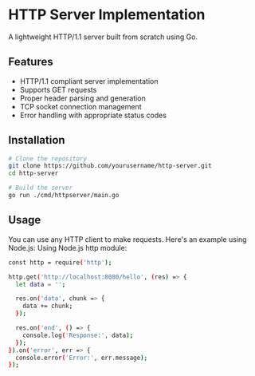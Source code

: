 # HTTP Server Implementation

A lightweight HTTP/1.1 server built from scratch using Go.

## Features

- HTTP/1.1 compliant server implementation  
- Supports GET requests  
- Proper header parsing and generation  
- TCP socket connection management  
- Error handling with appropriate status codes

## Installation

```bash
# Clone the repository
git clone https://github.com/yourusername/http-server.git
cd http-server

# Build the server
go run ./cmd/httpserver/main.go
```
## Usage
You can use any HTTP client to make requests. Here's an example using Node.js:
Using Node.js http module:
```bash
const http = require('http');

http.get('http://localhost:8080/hello', (res) => {
  let data = '';

  res.on('data', chunk => {
    data += chunk;
  });

  res.on('end', () => {
    console.log('Response:', data);
  });
}).on('error', err => {
  console.error('Error:', err.message);
});
```
